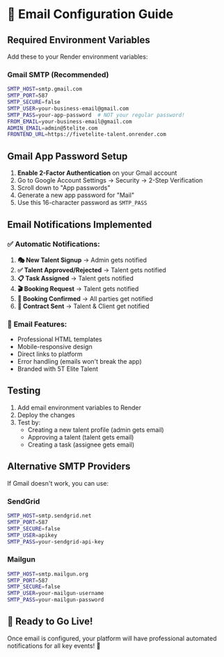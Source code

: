 # 📧 Email Configuration Guide

## Required Environment Variables

Add these to your Render environment variables:

### Gmail SMTP (Recommended)
```bash
SMTP_HOST=smtp.gmail.com
SMTP_PORT=587
SMTP_SECURE=false
SMTP_USER=your-business-email@gmail.com
SMTP_PASS=your-app-password  # NOT your regular password!
FROM_EMAIL=your-business-email@gmail.com
ADMIN_EMAIL=admin@5telite.com
FRONTEND_URL=https://fivetelite-talent.onrender.com
```

## Gmail App Password Setup

1. **Enable 2-Factor Authentication** on your Gmail account
2. Go to Google Account Settings → Security → 2-Step Verification
3. Scroll down to "App passwords"
4. Generate a new app password for "Mail"
5. Use this 16-character password as `SMTP_PASS`

## Email Notifications Implemented

### ✅ **Automatic Notifications:**

1. **🎭 New Talent Signup** → Admin gets notified
2. **✅ Talent Approved/Rejected** → Talent gets notified  
3. **📋 Task Assigned** → Talent gets notified
4. **🎬 Booking Request** → Talent gets notified
5. **🎉 Booking Confirmed** → All parties get notified
6. **📄 Contract Sent** → Talent & Client get notified

### 📧 **Email Features:**
- Professional HTML templates
- Mobile-responsive design
- Direct links to platform
- Error handling (emails won't break the app)
- Branded with 5T Elite Talent

## Testing

1. Add email environment variables to Render
2. Deploy the changes
3. Test by:
   - Creating a new talent profile (admin gets email)
   - Approving a talent (talent gets email)
   - Creating a task (assignee gets email)

## Alternative SMTP Providers

If Gmail doesn't work, you can use:

### SendGrid
```bash
SMTP_HOST=smtp.sendgrid.net
SMTP_PORT=587
SMTP_SECURE=false
SMTP_USER=apikey
SMTP_PASS=your-sendgrid-api-key
```

### Mailgun
```bash
SMTP_HOST=smtp.mailgun.org
SMTP_PORT=587
SMTP_SECURE=false
SMTP_USER=your-mailgun-username
SMTP_PASS=your-mailgun-password
```

## 🚀 Ready to Go Live!

Once email is configured, your platform will have professional automated notifications for all key events! 🎉

